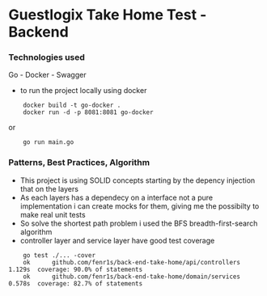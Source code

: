 # Guestlogix Take Home Test - Backend

### Technologies used

Go - Docker - Swagger

- to run the project locally using docker
```
    docker build -t go-docker .
    docker run -d -p 8081:8081 go-docker
```
or 

```
    go run main.go
```
### Patterns, Best Practices, Algorithm
 - This project is using SOLID concepts starting by the depency injection that on the layers
 - As each layers has a dependecy on a interface not a pure implementation i can create mocks for them, giving me the possibilty to make real unit tests
 - So solve the shortest path problem i used the BFS breadth-first-search algorithm
 - controller layer and service layer have good test coverage

```
    go test ./... -cover
    ok      github.com/fenr1s/back-end-take-home/api/controllers    1.129s  coverage: 90.0% of statements
    ok      github.com/fenr1s/back-end-take-home/domain/services    0.578s  coverage: 82.7% of statements
```
